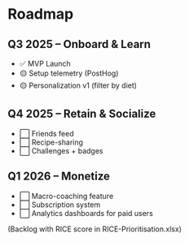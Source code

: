 # Roadmap

## Q3 2025 – Onboard & Learn
- ✅ MVP Launch
- 🟡 Setup telemetry (PostHog)
- 🟡 Personalization v1 (filter by diet)

## Q4 2025 – Retain & Socialize
- ⬜ Friends feed
- ⬜ Recipe-sharing
- ⬜ Challenges + badges

## Q1 2026 – Monetize
- ⬜ Macro-coaching feature
- ⬜ Subscription system
- ⬜ Analytics dashboards for paid users

(Backlog with RICE score in RICE-Prioritisation.xlsx)
